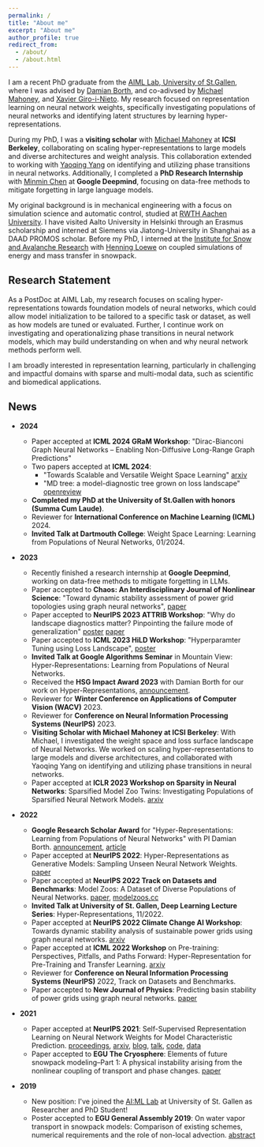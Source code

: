 ```yaml
---
permalink: /
title: "About me"
excerpt: "About me"
author_profile: true
redirect_from: 
  - /about/
  - /about.html
---
```


I am a recent PhD graduate from the [AIML Lab, University of St.Gallen](https://ics.unisg.ch/chair-aiml-borth/), where I was advised by [Damian Borth](https://www.unisg.ch/en/personenverzeichnis/31286cca-f810-49c7-9300-51149d93e1da), and co-adivsed by [Michael Mahoney](https://www.stat.berkeley.edu/~mmahoney/), and [Xavier Giro-i-Nieto](https://imatge.upc.edu/web/people/xavier-giro). My research focused on representation learning on neural network weights, specifically investigating populations of neural networks and identifying latent structures by learning hyper-representations. 

During my PhD, I was a **visiting scholar** with [Michael Mahoney](https://www.stat.berkeley.edu/~mmahoney/) at **ICSI Berkeley**, collaborating on scaling hyper-representations to large models and diverse architectures and weight analysis. This collaboration extended to working with [Yaoqing Yang](https://sites.google.com/site/yangyaoqingcmu/) on identifying and utilizing phase transitions in neural networks. Additionally, I completed a **PhD Research Internship** with [Minmin Chen](https://mchen24.github.io/) at **Google Deepmind**, focusing on data-free methods to mitigate forgetting in large language models.

My original background is in mechanical engineering with a focus on simulation science and automatic control, studied at [RWTH Aachen University](https://www.rwth-aachen.de/cms/~a/root/?lidx=1). 
I have visited Aalto University in Helsinki through an Erasmus scholarship and interned at Siemens via Jiatong-University in Shanghai as a DAAD PROMOS scholar. Before my PhD, I interned at the [Institute for Snow and Avalanche Research](https://www.slf.ch/en/index.html) with [Henning Loewe](https://www.slf.ch/en/staff/loewe/) on coupled simulations of energy and mass transfer in snowpack. 

## Research Statement

As a PostDoc at AIML Lab, my research focuses on scaling hyper-representations towards foundation models of neural networks, which could allow model initialization to be tailored to a specific task or dataset, as well as how models are tuned or evaluated. 
Further, I continue work on investigating and operationalizing phase transitions in neural network models, which may build understanding on when and why neural network methods perform well. 

I am broadly interested in representation learning, particularly in challenging and impactful domains with sparse and multi-modal data, such as scientific and biomedical applications.

## News

- **2024**
  - Paper accepted at **ICML 2024 GRaM Workshop**: "Dirac-Bianconi Graph Neural Networks – Enabling Non-Diffusive Long-Range Graph Predictions"
  - Two papers accepted at **ICML 2024**:
    - "Towards Scalable and Versatile Weight Space Learning" [arxiv](https://arxiv.org/abs/2406.09997)
    - "MD tree: a model-diagnostic tree grown on loss landscape" [openreview](https://openreview.net/forum?id=teHPKqjX8q)
  - **Completed my PhD at the University of St.Gallen with honors (Summa Cum Laude)**.
  - Reviewer for **International Conference on Machine Learning (ICML)** 2024.
  - **Invited Talk at Dartmouth College**: Weight Space Learning: Learning from Populations of Neural Networks, 01/2024.

- **2023**
  - Recently finished a research internship at **Google Deepmind**, working on data-free methods to mitigate forgetting in LLMs.
  - Paper accepted to **Chaos: An Interdisciplinary Journal of Nonlinear Science**: "Toward dynamic stability assessment of power grid topologies using graph neural networks", [paper](https://pubs.aip.org/aip/cha/article/33/10/103103/2914062)
  - Paper accepted to **NeurIPS 2023 ATTRIB Workshop**: "Why do landscape diagnostics matter? Pinpointing the failure mode of generalization" [poster](https://neurips.cc/virtual/2023/83390) [paper](https://openreview.net/forum?id=x1oaOAY4mp)
  - Paper accepted to **ICML 2023 HiLD Workshop**: "Hyperparamter Tuning using Loss Landscape", [poster](https://icml.cc/virtual/2023/25875)
  - **Invited Talk at Google Algorithms Seminar** in Mountain View: Hyper-Representations: Learning from Populations of Neural Networks.
  - Received the **HSG Impact Award 2023** with Damian Borth for our work on Hyper-Representations, [announcement](https://www.unisg.ch/en/videodetail/news/hsg-impact-awards-2023-learning-from-neural-networks/).
  - Reviewer for **Winter Conference on Applications of Computer Vision (WACV)** 2023.
  - Reviewer for **Conference on Neural Information Processing Systems (NeurIPS)** 2023.
  - **Visiting Scholar with Michael Mahoney at ICSI Berkeley**: With Michael, I investigated the weight space and loss surface landscape of Neural Networks. We worked on scaling hyper-representations to large models and diverse architectures, and collaborated with Yaoqing Yang on identifying and utilizing phase transitions in neural networks.
  - Paper accepted at **ICLR 2023 Workshop on Sparsity in Neural Networks**: Sparsified Model Zoo Twins: Investigating Populations of Sparsified Neural Network Models. [arxiv](https://arxiv.org/abs/2304.13718)

- **2022**
  - **Google Research Scholar Award** for "Hyper-Representations: Learning from Populations of Neural Networks" with PI Damian Borth. [announcement](https://research.google/outreach/research-scholar-program/recipients/), [article](https://www.unisg.ch/en/wissen/newsroom/aktuell/rssnews/forschung-lehre/2022/juli/google-research-scholar-award-damian-borth-7juli2022)
  - Paper accepted at **NeurIPS 2022**: Hyper-Representations as Generative Models: Sampling Unseen Neural Network Weights. [paper](https://proceedings.neurips.cc/paper_files/paper/2022/hash/b2c4b7d34b3d96b9dc12f7bce424b7ae-Abstract-Conference.html)
  - Paper accepted at **NeurIPS 2022 Track on Datasets and Benchmarks**: Model Zoos: A Dataset of Diverse Populations of Neural Networks. [paper](https://proceedings.neurips.cc/paper_files/paper/2022/hash/f94d5edb5c01715d879693ddbfdc1b98-Abstract-Datasets_and_Benchmarks.html), [modelzoos.cc](https://modelzoos.cc)
  - **Invited Talk at University of St. Gallen, Deep Learning Lecture Series**: Hyper-Representations, 11/2022.
  - Paper accepted at **NeurIPS 2022 Climate Change AI Workshop**: Towards dynamic stability analysis of sustainable power grids using graph neural networks. [arxiv](https://arxiv.org/abs/2212.11130)
  - Paper accepted at **ICML 2022 Workshop** on Pre-training: Perspectives, Pitfalls, and Paths Forward: Hyper-Representation for Pre-Training and Transfer Learning. [arxiv](https://arxiv.org/abs/2207.10951v1)
  - Reviewer for **Conference on Neural Information Processing Systems (NeurIPS)** 2022, Track on Datasets and Benchmarks.
  - Paper accepted to **New Journal of Physics**: Predicting basin stability of power grids using graph neural networks. [paper](https://iopscience.iop.org/article/10.1088/1367-2630/ac54c9/pdf)

- **2021**
  - Paper accepted at **NeurIPS 2021**: Self-Supervised Representation Learning on Neural Network Weights for Model Characteristic Prediction. [proceedings](https://proceedings.neurips.cc/paper/2021/hash/89562dccfeb1d0394b9ae7e09544dc70-Abstract.html), [arxiv](https://arxiv.org/abs/arXiv:2110.15288), [blog](https://hsg-aiml.github.io/2021/11/09/Self_Supervised_Representation_Learning_on_Neural_Network_Weights_for_Model_Characteristic_Prediction.html), [talk](https://neurips.cc/virtual/2021/poster/27428), [code](https://github.com/HSG-AIML/NeurIPS_2021-Weight_Space_Learning), [data](https://zenodo.org/record/5645138)
  - Paper accepted to **EGU The Cryosphere**: Elements of future snowpack modeling–Part 1: A physical instability arising from the nonlinear coupling of transport and phase changes. [paper](https://tc.copernicus.org/articles/16/903/2022/)

- **2019**
  - New position: I've joined the [AI:ML Lab](https://ics.unisg.ch/chair-aiml-borth/) at University of St. Gallen as Researcher and PhD Student!
  - Poster accepted to **EGU General Assembly 2019**: On water vapor transport in snowpack models: Comparison of existing schemes, numerical requirements and the role of non-local advection. [abstract](https://web.s.ebscohost.com/abstract?site=ehost&scope=site&jrnl=10297006&AN=140480720&h=OIy4BTnTfn8MswNyU913MD0Xo04OcI6gH7aYV7TAye0vFuoL6%2frVJwyn3PeyJIlnbWBhd97x9Iezqwkcgn5k0w%3d%3d&crl=c&resultLocal=ErrCrlNoResults&resultNs=Ehost&crlhashurl=login.aspx%3fdirect%3dtrue%26profile%3dehost%26scope%3dsite%26authtype%3dcrawler%26jrnl%3d10297006%26AN%3d140480720)


